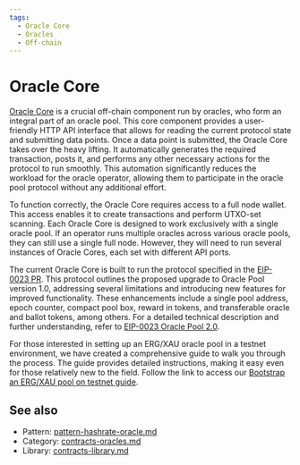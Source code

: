 ```yaml
---
tags:
  - Oracle Core
  - Oracles
  - Off-chain
---
```


# Oracle Core

[Oracle Core](https://github.com/ergoplatform/oracle-core#roadmap) is a crucial off-chain component run by oracles, who form an integral part of an oracle pool. This core component provides a user-friendly HTTP API interface that allows for reading the current protocol state and submitting data points. Once a data point is submitted, the Oracle Core takes over the heavy lifting. It automatically generates the required transaction, posts it, and performs any other necessary actions for the protocol to run smoothly. This automation significantly reduces the workload for the oracle operator, allowing them to participate in the oracle pool protocol without any additional effort.

To function correctly, the Oracle Core requires access to a full node wallet. This access enables it to create transactions and perform UTXO-set scanning. Each Oracle Core is designed to work exclusively with a single oracle pool. If an operator runs multiple oracles across various oracle pools, they can still use a single full node. However, they will need to run several instances of Oracle Cores, each set with different API ports.

The current Oracle Core is built to run the protocol specified in the [EIP-0023 PR](https://github.com/ergoplatform/eips/pull/41). This protocol outlines the proposed upgrade to Oracle Pool version 1.0, addressing several limitations and introducing new features for improved functionality. These enhancements include a single pool address, epoch counter, compact pool box, reward in tokens, and transferable oracle and ballot tokens, among others. For a detailed technical description and further understanding, refer to [EIP-0023 Oracle Pool 2.0](https://github.com/ergoplatform/eips/pull/41).

For those interested in setting up an ERG/XAU oracle pool in a testnet environment, we have created a comprehensive guide to walk you through the process. The guide provides detailed instructions, making it easy even for those relatively new to the field. Follow the link to access our [Bootstrap an ERG/XAU pool on testnet guide](https://github.com/ergoplatform/oracle-core/blob/develop/docs/how_to_bootstrap.md).

## See also

- Pattern: [pattern-hashrate-oracle.md](pattern-hashrate-oracle.md)
- Category: [contracts-oracles.md](contracts-oracles.md)
- Library: [contracts-library.md](contracts-library.md)
